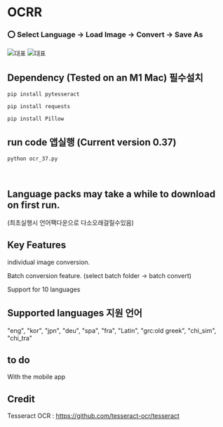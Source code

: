 # OCRR


###  :o: Select Language -> Load Image -> Convert -> Save As

![대표](https://github.com/leeseomin/ocr_ex/blob/main/pic/1.png)
![대표](https://github.com/leeseomin/ocr_ex/blob/main/pic/2.png)


## Dependency (Tested on an M1 Mac) 필수설치 


```pip install pytesseract ```

```pip install requests``` 

```pip install Pillow```




## run code 앱실행  (Current version 0.37)

```python ocr_37.py```

 <br/>

## Language packs may take a while to download on first run. 
(최초실행시 언어팩다운으로 다소오래걸릴수있음)


## Key Features

individual image conversion.

Batch conversion feature. (select batch folder -> batch convert)

Support for 10 languages


## Supported languages 지원 언어

"eng", "kor", "jpn", "deu", "spa", "fra", "Latin", "grc:old greek", "chi_sim", "chi_tra"




## to do



With the mobile app 



## Credit

Tesseract OCR : https://github.com/tesseract-ocr/tesseract 
